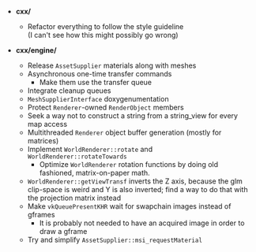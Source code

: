- **cxx/**
  - Refactor everything to follow the style guideline  
    (I can't see how this might possibly go wrong)

- **cxx/engine/**
  - Release `AssetSupplier` materials along with meshes
  - Asynchronous one-time transfer commands
    - Make them use the transfer queue
  - Integrate cleanup queues
  - `MeshSupplierInterface` doxygenumentation
  - Protect `Renderer`-owned `RenderObject` members
  - Seek a way not to construct a string from a string_view for
    every map access
  - Multithreaded `Renderer` object buffer generation (mostly for matrices)
  - Implement `WorldRenderer::rotate` and `WorldRenderer::rotateTowards`
    - Optimize `WorldRenderer` rotation functions by doing old fashioned,
      matrix-on-paper math.
  - `WorldRenderer::getViewTransf` inverts the Z axis, because the
    glm clip-space is weird and Y is also inverted; find a way to do that
    with the projection matrix instead
  - Make `vkQueuePresentKHR` wait for swapchain images instead of gframes
    - It is probably not needed to have an acquired image in order to
      draw a gframe
  - Try and simplify `AssetSupplier::msi_requestMaterial`
